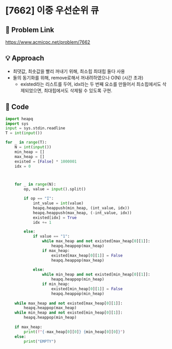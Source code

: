 # [7662] 이중 우선순위 큐 

## 🔗 Problem Link  
https://www.acmicpc.net/problem/7662

## 💡 Approach  
- 최댓값, 최솟값을 빨리 꺼내기 위해, 최소힙 최대힙 둘다 사용
- 둘의 동기화를 위해, remove로해서 꺼내려하였으나 O(N) (시간 초과)
    - existed라는 리스트를 두어, idx라는 두 번째 요소를 만들어서 최소힙에서도 삭제되었으면, 최대힙에서도 삭제될 수 있도록 구현.

## 🧾 Code  
```python
import heapq
import sys
input = sys.stdin.readline 
T = int(input())

for _ in range(T):
    N = int(input())
    min_heap = []
    max_heap = []
    existed = [False] * 1000001
    idx = 0



    for _ in range(N):
        op, value = input().split()

        if op == "I":
            int_value = int(value)
            heapq.heappush(min_heap, (int_value, idx))
            heapq.heappush(max_heap, (-int_value, idx))
            existed[idx] = True
            idx += 1

        else:
            if value == "1":
                while max_heap and not existed[max_heap[0][1]]:
                    heapq.heappop(max_heap)
                if max_heap:
                    existed[max_heap[0][1]] = False
                    heapq.heappop(max_heap)
            
            else:
                while min_heap and not existed[min_heap[0][1]]:
                    heapq.heappop(min_heap)
                if min_heap:
                    existed[min_heap[0][1]] = False
                    heapq.heappop(min_heap)
    
    while max_heap and not existed[max_heap[0][1]]:
        heapq.heappop(max_heap)
    while min_heap and not existed[min_heap[0][1]]:
        heapq.heappop(min_heap)
    
    if max_heap:
        print(f"{-max_heap[0][0]} {min_heap[0][0]}")
    else:
        print("EMPTY")
```



